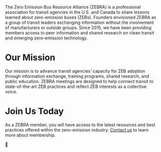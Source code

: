 The Zero Emission Bus Resource Alliance (ZEBRA) is a professional association for transit agencies in the U.S. and Canada to share lessons learned about zero-emission buses (ZEBs). Founders envisioned ZEBRA as a group of transit leaders exchanging information without the involvement of manufacturers or outside groups. Since 2015, we have been providing members access to peer information and shared research on clean transit and emerging zero-emission technology.

# Our Mission
Our mission is to advance transit agencies’ capacity for ZEB adoption through information exchange, training programs, shared research, and public education. ZEBRA meetings are designed to help connect transit to state-of-the-art ZEB practices and reflect ZEB interests as a collective voice.

# Join Us Today 
As a ZEBRA member, you will have access to the latest resources and best practices offered within the zero-emission industry. [Contact us](http://zebragrp.org/become-a-member/) to learn more about membership.

🦓
<!--

**Here are some ideas to get you started:**

🙋‍♀️ A short introduction - what is your organization all about?
🌈 Contribution guidelines - how can the community get involved?
👩‍💻 Useful resources - where can the community find your docs? Is there anything else the community should know?
🍿 Fun facts - what does your team eat for breakfast?
🧙 Remember, you can do mighty things with the power of [Markdown](https://docs.github.com/github/writing-on-github/getting-started-with-writing-and-formatting-on-github/basic-writing-and-formatting-syntax)
-->
